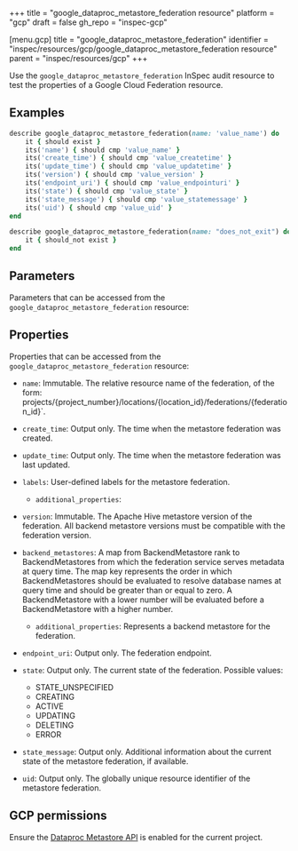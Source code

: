 +++
title = "google_dataproc_metastore_federation resource"
platform = "gcp"
draft = false
gh_repo = "inspec-gcp"


[menu.gcp]
title = "google_dataproc_metastore_federation"
identifier = "inspec/resources/gcp/google_dataproc_metastore_federation resource"
parent = "inspec/resources/gcp"
+++

Use the `google_dataproc_metastore_federation` InSpec audit resource to test the properties of a Google Cloud Federation resource.

## Examples

```ruby
describe google_dataproc_metastore_federation(name: 'value_name') do
	it { should exist }
	its('name') { should cmp 'value_name' }
	its('create_time') { should cmp 'value_createtime' }
	its('update_time') { should cmp 'value_updatetime' }
	its('version') { should cmp 'value_version' }
	its('endpoint_uri') { should cmp 'value_endpointuri' }
	its('state') { should cmp 'value_state' }
	its('state_message') { should cmp 'value_statemessage' }
	its('uid') { should cmp 'value_uid' }
end

describe google_dataproc_metastore_federation(name: "does_not_exit") do
	it { should_not exist }
end
```

## Parameters

Parameters that can be accessed from the `google_dataproc_metastore_federation` resource:

## Properties

Properties that can be accessed from the `google_dataproc_metastore_federation` resource:


  * `name`: Immutable. The relative resource name of the federation, of the form: projects/{project_number}/locations/{location_id}/federations/{federation_id}`.

  * `create_time`: Output only. The time when the metastore federation was created.

  * `update_time`: Output only. The time when the metastore federation was last updated.

  * `labels`: User-defined labels for the metastore federation.

    * `additional_properties`:

  * `version`: Immutable. The Apache Hive metastore version of the federation. All backend metastore versions must be compatible with the federation version.

  * `backend_metastores`: A map from BackendMetastore rank to BackendMetastores from which the federation service serves metadata at query time. The map key represents the order in which BackendMetastores should be evaluated to resolve database names at query time and should be greater than or equal to zero. A BackendMetastore with a lower number will be evaluated before a BackendMetastore with a higher number.

    * `additional_properties`: Represents a backend metastore for the federation.

  * `endpoint_uri`: Output only. The federation endpoint.

  * `state`: Output only. The current state of the federation.
  Possible values:
    * STATE_UNSPECIFIED
    * CREATING
    * ACTIVE
    * UPDATING
    * DELETING
    * ERROR

  * `state_message`: Output only. Additional information about the current state of the metastore federation, if available.

  * `uid`: Output only. The globally unique resource identifier of the metastore federation.


## GCP permissions

Ensure the [Dataproc Metastore API](https://console.cloud.google.com/apis/library/metastore.googleapis.com) is enabled for the current project.
